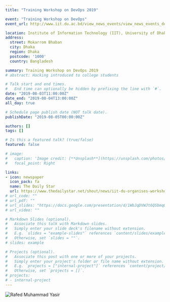 ```yaml
---
title: "Training Workshop on DevOps 2019"

event: "Training Workshop on DevOps"
event_url: http://www.iit.du.ac.bd/view_news_events/view_news_events_details/91

location: Institute of Information Technology (IIT), University of Dhaka
address:
  street: Mokarrom Bhaban
  city: Dhaka
  region: Dhaka
  postcode: '1000'
  country: Bangladesh

summary: Training Workshop on DevOps 2019
# abstract: Hacking introduced to college students

# Talk start and end times.
#   End time can optionally be hidden by prefixing the line with `#`.
date: "2019-08-03T11:00:00Z"
date_end: "2019-08-04T13:00:00Z"
all_day: true

# Schedule page publish date (NOT talk date).
publishDate: "2019-08-05T00:00:00Z"

authors: []
tags: []

# Is this a featured talk? (true/false)
featured: false

# image:
#   caption: 'Image credit: [**Unsplash**](https://unsplash.com/photos/bzdhc5b3Bxs)'
#   focal_point: Right

links:
- icon: newspaper
  icon_pack: fa
  name: The Daily Star
  url: https://www.thedailystar.net/shout/news/iit-du-organises-workshop-devops-1783438
# url_code: ""
# url_pdf: ""
# url_slides: "https://docs.google.com/presentation/d/1WbJqDVWJt6QSbmqQQ7jcJ5fswoQIDgU8/edit?usp=sharing&ouid=107390574922219604139&rtpof=true&sd=true"
# url_video: ""

# Markdown Slides (optional).
#   Associate this talk with Markdown slides.
#   Simply enter your slide deck's filename without extension.
#   E.g. `slides = "example-slides"` references `content/slides/example-slides.md`.
#   Otherwise, set `slides = ""`.
# slides: example

# Projects (optional).
#   Associate this post with one or more of your projects.
#   Simply enter your project's folder or file name without extension.
#   E.g. `projects = ["internal-project"]` references `content/project/deep-learning/index.md`.
#   Otherwise, set `projects = []`.
# projects:
# - internal-project
---
```


<!-- {{< gdocs src="https://docs.google.com/presentation/d/1WbJqDVWJt6QSbmqQQ7jcJ5fswoQIDgU8/edit?usp=sharing&ouid=107390574922219604139&rtpof=true&sd=true" >}} -->

<!--{{% callout note %}}
Click on the **Slides** button above to view the built-in slides feature.
{{% /callout %}}

Slides can be added in a few ways:

- **Create** slides using Wowchemy's [*Slides*](https://wowchemy.com/docs/managing-content/#create-slides) feature and link using `slides` parameter in the front matter of the talk file
- **Upload** an existing slide deck to `static/` and link using `url_slides` parameter in the front matter of the talk file
- **Embed** your slides (e.g. Google Slides) or presentation video on this page using [shortcodes](https://wowchemy.com/docs/writing-markdown-latex/).

Further event details, including [page elements](https://wowchemy.com/docs/writing-markdown-latex/) such as image galleries, can be added to the body of this page. -->

![Rafed Muhammad Yasir](./img1.jpg)